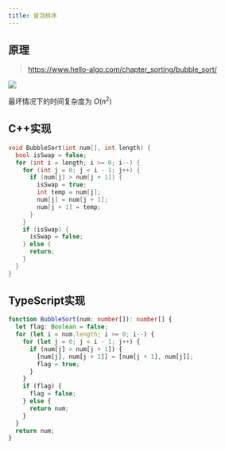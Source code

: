 ```yaml
---
title: 冒泡排序
---
```


##  原理

> https://www.hello-algo.com/chapter_sorting/bubble_sort/

![](https://pic4.zhimg.com/v2-33a947c71ad62b254cab62e5364d2813_b.webp)



最坏情况下的时间复杂度为 $O(n^2)$

## C++实现

```cpp
void BubbleSort(int num[], int length) {
  bool isSwap = false;
  for (int i = length; i >= 0; i--) {
    for (int j = 0; j < i - 1; j++) {
      if (num[j] > num[j + 1]) {
        isSwap = true;
        int temp = num[j];
        num[j] = num[j + 1];
        num[j + 1] = temp;
      }
    }
    if (isSwap) {
      isSwap = false;
    } else {
      return;
    }
  }
}
```


## TypeScript实现

```ts
function BubbleSort(num: number[]): number[] {
  let flag: Boolean = false;
  for (let i = num.length; i >= 0; i--) {
    for (let j = 0; j < i - 1; j++) {
      if (num[j] > num[j + 1]) {
        [num[j], num[j + 1]] = [num[j + 1], num[j]];
        flag = true;
      }
    }
    if (flag) {
      flag = false;
    } else {
      return num;
    }
  }
  return num;
}
```
